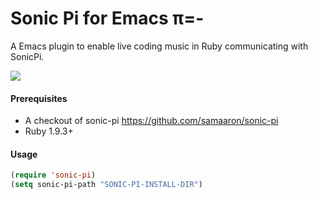 # Sonic Pi for Emacs π=-

A Emacs plugin to enable live coding music in Ruby communicating with SonicPi.


![](http://s3.postimg.org/x7x6am6mb/Screen_Shot_2014_09_26_at_14_11_47.png)


#### Prerequisites

* A checkout of sonic-pi https://github.com/samaaron/sonic-pi
* Ruby 1.9.3+


#### Usage


```lisp
(require 'sonic-pi)
(setq sonic-pi-path "SONIC-PI-INSTALL-DIR")
```
